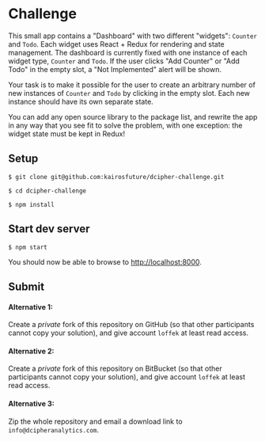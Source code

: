 # Challenge

This small app contains a "Dashboard" with two different "widgets": `Counter` and `Todo`.
Each widget uses React + Redux for rendering and state management.
The dashboard is currently fixed with one instance of each widget type, `Counter` and `Todo`.
If the user clicks "Add Counter" or "Add Todo" in the empty slot, a "Not Implemented" alert will be shown.

Your task is to make it possible for the user to create an arbitrary number of new instances of `Counter` and `Todo` by clicking in the empty slot.
Each new instance should have its own separate state.

You can add any open source library to the package list, and rewrite the app in any way that you see fit to solve the problem, with one exception:
the widget state must be kept in Redux!

## Setup

```
$ git clone git@github.com:kairosfuture/dcipher-challenge.git

$ cd dcipher-challenge

$ npm install
```

## Start dev server

```
$ npm start
```

You should now be able to browse to <http://localhost:8000>.

## Submit

#### Alternative 1:

Create a *private* fork of this repository on GitHub (so that other participants cannot copy your solution), and give account `loffek` at least read access.

#### Alternative 2:

Create a *private* fork of this repository on BitBucket (so that other participants cannot copy your solution), and give account `loffek` at least read access.

#### Alternative 3:

Zip the whole repository and email a download link to `info@dcipheranalytics.com`.
